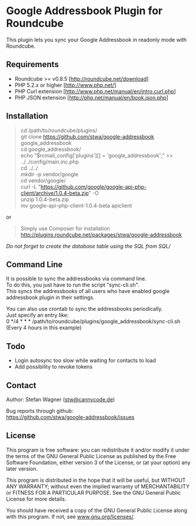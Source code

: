 # Google Addressbook Plugin for Roundcube

This plugin lets you sync your Google Addressbook in readonly mode with Roundcube.

## Requirements
* Roundcube >= v0.8.5 [http://roundcube.net/download]
* PHP 5.2.x or higher [http://www.php.net/]
* PHP Curl extension [http://www.php.net/manual/en/intro.curl.php]
* PHP JSON extension [http://php.net/manual/en/book.json.php]

## Installation
> cd /path/to/roundcube/plugins/  
> git clone https://github.com/stwa/google-addressbook google_addressbook  
> cd google_addressbook/  
> echo "$rcmail_config['plugins'][] = 'google_addressbook';" >> ../../config/main.inc.php  
> cd ../../  
> mkdir -p vendor/google  
> cd vendor/google/  
> curl -L "https://github.com/google/google-api-php-client/archive/1.0.4-beta.zip" -O  
> unzip 1.0.4-beta.zip  
> mv google-api-php-client-1.0.4-beta apiclient  
  
or  
  
> Simply use Composer for installation  
> http://plugins.roundcube.net/packages/stwa/google-addressbook  
  
*Do not forget to create the database table using the SQL from SQL/*

## Command Line
It is possible to sync the addressbooks via command line.  
To do this, you just have to run the script "sync-cli.sh".  
This syncs the addressbooks of all users who have enabled google addressbook plugin in their settings.  
  
You can also use crontab to sync the addressbooks periodically.  
Just specify an entry like:  
0 */4 * * * /path/to/roundcube/plugins/google_addressbook/sync-cli.sh  
(Every 4 hours in this example)

## Todo
* Login autosync too slow while waiting for contacts to load
* Add possibility to revoke tokens

## Contact
Author: Stefan Wagner (stw@cannycode.de)

Bug reports through github:  
https://github.com/stwa/google-addressbook/issues

## License
This program is free software: you can redistribute it and/or modify it under the terms of the GNU General Public License as published by the Free Software Foundation, either version 3 of the License, or (at your option) any later version.

This program is distributed in the hope that it will be useful, but WITHOUT ANY WARRANTY; without even the implied warranty of MERCHANTABILITY or FITNESS FOR A PARTICULAR PURPOSE. See the GNU General Public License for more details.

You should have received a copy of the GNU General Public License along with this program. If not, see www.gnu.org/licenses/.

